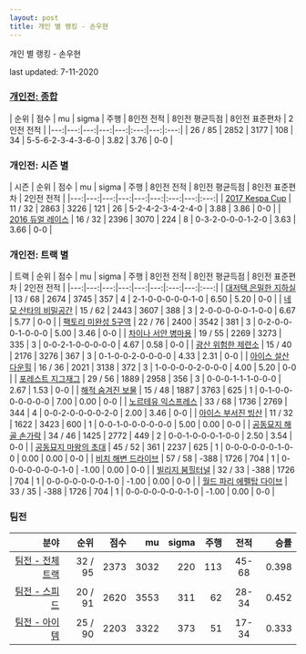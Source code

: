 ```yaml
---
layout: post
title: 개인 별 랭킹 - 손우현
---
```



개인 별 랭킹 - 손우현


last updated: 7-11-2020

### [개인전: 종합](../singles-full)

| 순위 | 점수 | mu | sigma | 주행 | 8인전 전적 | 8인전 평균득점 | 8인전 표준편차 | 2인전 전적 |
|---:|---:|---:|---:|---:|:---:|---:|:---:|
| 26 / 85 | 2852 | 3177 | 108 | 34 | 5-5-6-2-3-4-3-6-0 | 3.82 | 3.76 | 0-0 |

### 개인전: 시즌 별

| 시즌 | 순위 | 점수 | mu | sigma | 주행 | 8인전 전적 | 8인전 평균득점 | 8인전 표준편차 | 2인전 전적 |
|---:|---:|---:|---:|---:|---:|:---:|---:|:---:|
| [2017 Kespa Cup](../singles-s2017_2) | 11 / 32 | 2863 | 3226 | 121 | 26 |  5-2-4-2-3-4-2-4-0 | 3.88 | 3.86 | 0-0 |
| [2016 듀얼 레이스](../singles-s2016_1) | 16 / 32 | 2396 | 3070 | 224 | 8 |  0-3-2-0-0-0-1-2-0 | 3.63 | 3.66 | 0-0 |

### 개인전: 트랙 별

| 트랙 | 순위 | 점수 | mu | sigma | 주행 | 8인전 전적 | 8인전 평균득점 | 8인전 표준편차 | 2인전 전적 |
|---:|---:|---:|---:|---:|---:|:---:|---:|:---:|
| [대저택 은밀한 지하실](../jeotaek) | 13 / 68 | 2674 | 3745 | 357 | 4 | 2-1-0-0-0-0-0-1-0 | 6.50 | 5.20 | 0-0 |
| [네모 산타의 비밀공간](../santa) | 15 / 62 | 2443 | 3607 | 388 | 3 | 2-0-0-0-0-0-1-0-0 | 6.67 | 5.77 | 0-0 |
| [팩토리 미완성 5구역](../district5) | 22 / 76 | 2400 | 3542 | 381 | 3 | 0-2-0-0-0-1-0-0-0 | 5.00 | 3.46 | 0-0 |
| [차이나 서안 병마용](../byeongma) | 19 / 55 | 2269 | 3273 | 335 | 3 | 0-0-2-1-0-0-0-0-0 | 4.67 | 0.58 | 0-0 |
| [광산 위험한 제련소](../jeryeonso) | 15 / 40 | 2176 | 3276 | 367 | 3 | 0-1-0-0-2-0-0-0-0 | 4.33 | 2.31 | 0-0 |
| [아이스 설산 다운힐](../seolsan) | 16 / 36 | 2021 | 3138 | 372 | 3 | 1-0-0-0-0-2-0-0-0 | 4.00 | 5.20 | 0-0 |
| [포레스트 지그재그](../zigzag) | 29 / 56 | 1889 | 2958 | 356 | 3 | 0-0-0-1-1-1-0-0-0 | 2.67 | 1.53 | 0-0 |
| [해적 숨겨진 보물](../haesumbo) | 15 / 48 | 1887 | 3763 | 625 | 1 | 0-1-0-0-0-0-0-0-0 | 7.00 | 0.00 | 0-0 |
| [노르테유 익스프레스](../noex) | 33 / 68 | 1736 | 2769 | 344 | 4 | 0-0-2-0-0-0-0-2-0 | 2.00 | 3.46 | 0-0 |
| [아이스 부서진 빙산](../boobing) | 11 / 32 | 1622 | 3423 | 600 | 1 | 0-0-1-0-0-0-0-0-0 | 5.00 | 0.00 | 0-0 |
| [공동묘지 해골 손가락](../haeson) | 34 / 46 | 1425 | 2772 | 449 | 2 | 0-0-1-0-0-0-1-0-0 | 2.50 | 3.54 | 0-0 |
| [공동묘지 마왕의 초대](../mawang) | 45 / 52 | 361 | 2237 | 625 | 1 | 0-0-0-0-0-0-1-0-0 | 0.00 | 0.00 | 0-0 |
| [비치 해변 드라이브](../haebyun) | 57 / 58 | -388 | 1726 | 704 | 1 | 0-0-0-0-0-0-0-1-0 | -1.00 | 0.00 | 0-0 |
| [빌리지 붐힐터널](../boomhill) | 32 / 33 | -388 | 1726 | 704 | 1 | 0-0-0-0-0-0-0-1-0 | -1.00 | 0.00 | 0-0 |
| [월드 파리 에펠탑 다이브](../eifel) | 33 / 35 | -388 | 1726 | 704 | 1 | 0-0-0-0-0-0-0-1-0 | -1.00 | 0.00 | 0-0 |

### 팀전

| 분야 | 순위 | 점수 | mu | sigma | 주행 | 전적 | 승률 |
|---:|---:|---:|---:|---:|---:|:---:|---:|
| [팀전 - 전체 트랙](../team-full) | 32 / 95 | 2373 | 3032 | 220 | 113 | 45-68 | 0.398 |
| [팀전 - 스피드](../team-speed) | 20 / 91 | 2620 | 3553 | 311 | 62 | 28-34 | 0.452 |
| [팀전 - 아이템](../team-item) | 25 / 90 | 2203 | 3322 | 373 | 51 | 17-34 | 0.333 |
